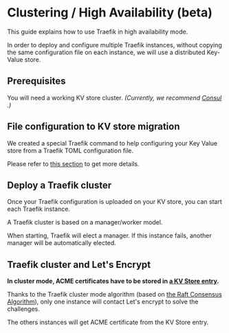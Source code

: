 # Clustering / High Availability (beta)

This guide explains how to use Traefik in high availability mode.

In order to deploy and configure multiple Traefik instances, without copying the same configuration file on each instance, we will use a distributed Key-Value store.

## Prerequisites

You will need a working KV store cluster.
_(Currently, we recommend [Consul](https://consul.io) .)_

## File configuration to KV store migration

We created a special Traefik command to help configuring your Key Value store from a Traefik TOML configuration file.

Please refer to [this section](/user-guide/kv-config/#store-configuration-in-key-value-store) to get more details.

## Deploy a Traefik cluster

Once your Traefik configuration is uploaded on your KV store, you can start each Traefik instance.

A Traefik cluster is based on a manager/worker model.

When starting, Traefik will elect a manager.
If this instance fails, another manager will be automatically elected.

## Traefik cluster and Let's Encrypt

**In cluster mode, ACME certificates have to be stored in [a KV Store entry](/configuration/acme/#storage-kv-entry).**

Thanks to the Traefik cluster mode algorithm (based on [the Raft Consensus Algorithm](https://raft.github.io/)), only one instance will contact Let's encrypt to solve the challenges.

The others instances will get ACME certificate from the KV Store entry.